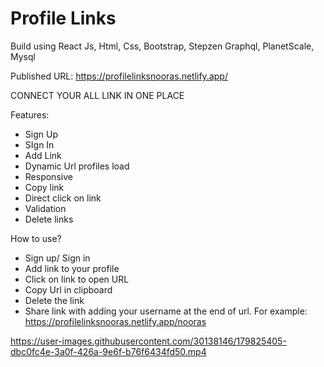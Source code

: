 # Profile Links

Build using React Js, Html, Css, Bootstrap, Stepzen Graphql, PlanetScale, Mysql

Published URL: https://profilelinksnooras.netlify.app/

CONNECT YOUR ALL LINK IN ONE PLACE

Features:
- Sign Up
- SIgn In
- Add Link
- Dynamic Url profiles load
- Responsive
- Copy link
- Direct click on link
- Validation
- Delete links

How to use?

- Sign up/ Sign in
- Add link to your profile
- Click on link to open URL
- Copy Url in clipboard
- Delete the link
- Share link with adding your username at the end of url. For example: https://profilelinksnooras.netlify.app/nooras

https://user-images.githubusercontent.com/30138146/179825405-dbc0fc4e-3a0f-426a-9e6f-b76f6434fd50.mp4

